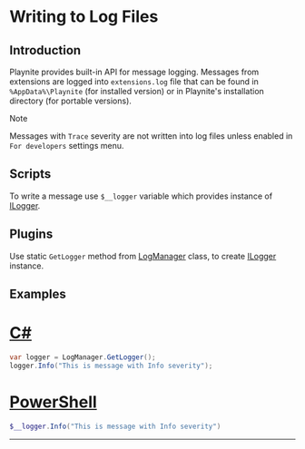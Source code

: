 Writing to Log Files
=====================

Introduction
---------------------

Playnite provides built-in API for message logging. Messages from extensions are logged into `extensions.log` file that can be found in `%AppData%\Playnite` (for installed version) or in Playnite's installation directory (for portable versions).

> [!NOTE]
> Messages with `Trace` severity are not written into log files unless enabled in `For developers` settings menu.

Scripts
---------------------

To write a message use `$__logger` variable which provides instance of [ILogger](xref:Playnite.SDK.ILogger).

Plugins
---------------------

Use static `GetLogger` method from [LogManager](xref:Playnite.SDK.LogManager) class, to create [ILogger](xref:Playnite.SDK.ILogger) instance.

Examples
---------------------

# [C#](#tab/csharp)
```csharp
var logger = LogManager.GetLogger();
logger.Info("This is message with Info severity");
```

# [PowerShell](#tab/tabpowershell)
```powershell
$__logger.Info("This is message with Info severity")
```
***

